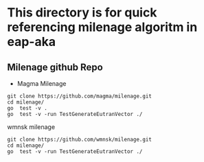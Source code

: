 # This directory is for quick referencing milenage algoritm in eap-aka

## Milenage github Repo
* Magma Milenage
```
git clone https://github.com/magma/milenage.git
cd milenage/
go  test -v .
go  test -v -run TestGenerateEutranVector ./
```
wmnsk milenage
```
git clone https://github.com/wmnsk/milenage.git
cd milenage/
go  test -v -run TestGenerateEutranVector ./

